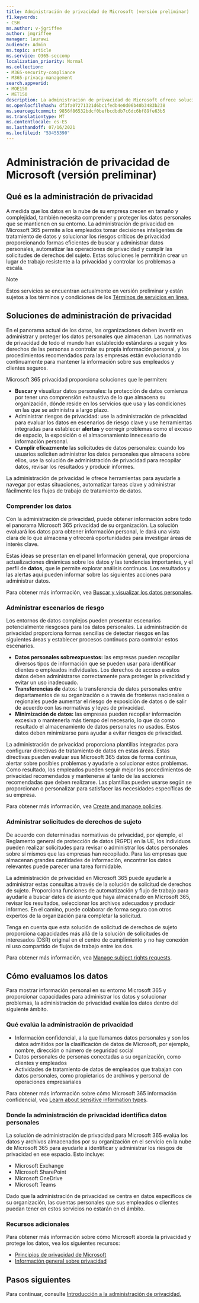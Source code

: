 ```yaml
---
title: Administración de privacidad de Microsoft (versión preliminar)
f1.keywords:
- CSH
ms.author: v-jgriffee
author: jmgriffee
manager: laurawi
audience: Admin
ms.topic: article
ms.service: O365-seccomp
localization_priority: Normal
ms.collection:
- M365-security-compliance
- M365-privacy-management
search.appverid:
- MOE150
- MET150
description: La administración de privacidad de Microsoft ofrece soluciones para evaluar los datos personales que la organización almacena en Microsoft 365 y le ayuda a identificar y corregir los riesgos de privacidad.
ms.openlocfilehash: df3fa07271321d6bc1fedb4e0d06b40b3483b238
ms.sourcegitcommit: 9856f86532bdcf0befbcdbdb7c6dc6bf89fe63b5
ms.translationtype: MT
ms.contentlocale: es-ES
ms.lasthandoff: 07/16/2021
ms.locfileid: "53455390"
---
```

# <a name="microsoft-privacy-management-preview"></a>Administración de privacidad de Microsoft (versión preliminar)

## <a name="what-is-privacy-management"></a>Qué es la administración de privacidad

A medida que los datos en la nube de su empresa crecen en tamaño y complejidad, también necesita comprender y proteger los datos personales que se mantienen en su entorno. La administración de privacidad en Microsoft 365 permite a los empleados tomar decisiones inteligentes de tratamiento de datos y solucionar los riesgos críticos de privacidad proporcionando formas eficientes de buscar y administrar datos personales, automatizar las operaciones de privacidad y cumplir las solicitudes de derechos del sujeto. Estas soluciones le permitirán crear un lugar de trabajo resistente a la privacidad y controlar los problemas a escala.

> [!NOTE]
> Estos servicios se encuentran actualmente en versión preliminar y están sujetos a los términos y condiciones de los [Términos de servicios en línea.](https://www.microsoft.com/en-us/licensing/product-licensing/products)

## <a name="privacy-management-solutions"></a>Soluciones de administración de privacidad

En el panorama actual de los datos, las organizaciones deben invertir en administrar y proteger los datos personales que almacenan. Las normativas de privacidad de todo el mundo han establecido estándares a seguir y los derechos de las personas a controlar su propia información personal, y los procedimientos recomendados para las empresas están evolucionando continuamente para mantener la información sobre sus empleados y clientes seguros.

Microsoft 365 privacidad proporciona soluciones que le permiten:

- **Buscar y** visualizar datos personales: la protección de datos comienza por tener una comprensión exhaustiva de lo que almacena su organización, dónde reside en los servicios que usa y las condiciones en las que se administra a largo plazo.
- Administrar riesgos de privacidad: use la administración de privacidad para evaluar los datos en escenarios de riesgo clave y use herramientas integradas para establecer **alertas** y corregir problemas como el exceso de espacio, la exposición o el almacenamiento innecesario de información personal.
- **Cumplir eficazmente** las solicitudes de datos personales: cuando los usuarios soliciten administrar los datos personales que almacena sobre ellos, use la solución de administración de privacidad para recopilar datos, revisar los resultados y producir informes.

La administración de privacidad le ofrece herramientas para ayudarle a navegar por estas situaciones, automatizar tareas clave y administrar fácilmente los flujos de trabajo de tratamiento de datos.

### <a name="understand-your-data"></a>Comprender los datos

Con la administración de privacidad, puede obtener información sobre todo el panorama Microsoft 365 privacidad de su organización. La solución evaluará los datos para obtener información personal, le dará una vista clara de lo que almacena y ofrecerá oportunidades para investigar áreas de interés clave.

Estas ideas se presentan  en el panel Información general, que proporciona actualizaciones dinámicas sobre los datos y las tendencias importantes, y el perfil de **datos,** que le permite explorar análisis continuos. Los resultados y las alertas aquí pueden informar sobre las siguientes acciones para administrar datos.

Para obtener más información, vea [Buscar y visualizar los datos personales](privacy-management-data-profile.md).

### <a name="manage-risk-scenarios"></a>Administrar escenarios de riesgo

Los entornos de datos complejos pueden presentar escenarios potencialmente riesgosos para los datos personales. La administración de privacidad proporciona formas sencillas de detectar riesgos en las siguientes áreas y establecer procesos continuos para controlar estos escenarios.

- **Datos personales sobreexpuestos:** las empresas pueden recopilar diversos tipos de información que se pueden usar para identificar clientes o empleados individuales. Los derechos de acceso a estos datos deben administrarse correctamente para proteger la privacidad y evitar un uso inadecuado.
- **Transferencias de** datos: la transferencia de datos personales entre departamentos de su organización o a través de fronteras nacionales o regionales puede aumentar el riesgo de exposición de datos o de salir de acuerdo con las normativas y leyes de privacidad.
- **Minimización de datos:** las empresas pueden recopilar información excesiva o mantenerla más tiempo del necesario, lo que da como resultado el almacenamiento de datos personales no usados. Estos datos deben minimizarse para ayudar a evitar riesgos de privacidad.

La administración de privacidad proporciona plantillas integradas para configurar directivas de tratamiento de datos en estas áreas. Estas directivas pueden evaluar sus Microsoft 365 datos de forma continua, alertar sobre posibles problemas y ayudarle a solucionar estos problemas. Como resultado, los empleados pueden seguir mejor los procedimientos de privacidad recomendados y mantenerse al tanto de las acciones recomendadas que deben realizarse. Las plantillas pueden usarse según se proporcionan o personalizar para satisfacer las necesidades específicas de su empresa.

Para obtener más información, vea [Create and manage policies](privacy-management-policies.md).

### <a name="manage-subject-rights-requests"></a>Administrar solicitudes de derechos de sujeto

De acuerdo con determinadas normativas de privacidad, por ejemplo, el Reglamento general de protección de datos (RGPD) en la UE, los individuos pueden realizar solicitudes para revisar o administrar los datos personales sobre sí mismos que las empresas han recopilado. Para las empresas que almacenan grandes cantidades de información, encontrar los datos relevantes puede parecer una tarea formidable.

La administración de privacidad en Microsoft 365 puede ayudarle a administrar estas consultas a través de la solución de solicitud de derechos de sujeto. Proporciona funciones de automatización y flujo de trabajo para ayudarle a buscar datos de asunto que haya almacenado en Microsoft 365, revisar los resultados, seleccionar los archivos adecuados y producir informes. En el camino, puede colaborar de forma segura con otros expertos de la organización para completar la solicitud.

Tenga en cuenta que esta solución de solicitud de derechos de sujeto proporciona capacidades más allá de la solución de solicitudes de interesados (DSR) original en el centro de cumplimiento y no hay conexión ni uso compartido de flujos de trabajo entre los dos.

Para obtener más información, vea [Manage subject rights requests](privacy-management-subject-rights-requests.md).

## <a name="how-we-evaluate-your-data"></a>Cómo evaluamos los datos

Para mostrar información personal en su entorno Microsoft 365 y proporcionar capacidades para administrar los datos y solucionar problemas, la administración de privacidad evalúa los datos dentro del siguiente ámbito.

### <a name="what-privacy-management-evaluates"></a>Qué evalúa la administración de privacidad

- Información confidencial, a la que llamamos datos personales y son los datos admitidos por la clasificación de datos de Microsoft, por ejemplo, nombre, dirección o número de seguridad social
- Datos personales de personas conectadas a su organización, como clientes y empleados
- Actividades de tratamiento de datos de empleados que trabajan con datos personales, como propietarios de archivos y personal de operaciones empresariales

Para obtener más información sobre cómo Microsoft 365 información confidencial, vea [Learn about sensitive information types](sensitive-information-type-learn-about.md).

### <a name="where-privacy-management-identifies-personal-data"></a>Donde la administración de privacidad identifica datos personales

La solución de administración de privacidad para Microsoft 365 evalúa los datos y archivos almacenados por su organización en el servicio en la nube de Microsoft 365 para ayudarle a identificar y administrar los riesgos de privacidad en ese espacio. Esto incluye:

- Microsoft Exchange
- Microsoft SharePoint
- Microsoft OneDrive
- Microsoft Teams

Dado que la administración de privacidad se centra en datos específicos de su organización, las cuentas personales que sus empleados o clientes puedan tener en estos servicios no estarán en el ámbito.

### <a name="additional-resources"></a>Recursos adicionales

Para obtener más información sobre cómo Microsoft aborda la privacidad y protege los datos, vea los siguientes recursos:

- [Principios de privacidad de Microsoft](https://www.microsoft.com/en-us/trust-center/privacy)
- [Información general sobre privacidad](/compliance/assurance/assurance-privacy)

## <a name="next-steps"></a>Pasos siguientes

Para continuar, consulte [Introducción a la administración de privacidad.](privacy-management-setup.md)
